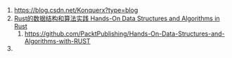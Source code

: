 

1. https://blog.csdn.net/Konquerx?type=blog
2. [Rust的数据结构和算法实践 Hands-On Data Structures and Algorithms in Rust](https://www.bilibili.com/video/BV1QL4y1W7J2?p=2&spm_id_from=333.880.my_history.page.click&vd_source=e618e1abcdd88e94562e3947be50336e)
   1. https://github.com/PacktPublishing/Hands-On-Data-Structures-and-Algorithms-with-RUST
3. 
